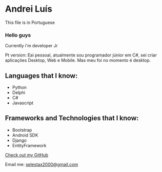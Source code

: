 # Andrei Luís

This file is in Portuguese

### Hello guys

Currently i'm developer Jr

Pt version:
Eai pessoal, atualmente sou programador júnior em C#, sei criar aplicações Desktop, Web e Mobile.
Mas meu foi no momento é desktop. 

## Languages that I know:

- Python
- Delphi
- C#
- Javascript

## Frameworks and Technologies that I know:

- Bootstrap
- Android SDK
- Django
- EntityFramework

[Check out my GitHub](https://github.com/AndreiLuis)

Email me: selestax2000@gmail.com
